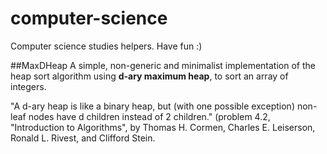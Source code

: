 # computer-science
Computer science studies helpers. 
Have fun :)

##MaxDHeap
A simple, non-generic and minimalist implementation of the heap sort algorithm
using **d-ary maximum heap**, to sort an array of integers.

"A d-ary heap is like a binary heap, but (with one possible exception) non-leaf
nodes have d children instead of 2 children." (problem 4.2, "Introduction to Algorithms",
by Thomas H. Cormen, Charles E. Leiserson, Ronald L. Rivest, and Clifford Stein.
